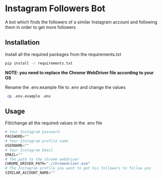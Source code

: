 # Instagram Followers Bot
A bot which finds the followers of a similar Instagram account and 
following them in order to get more followers 

## Installation

Install all the required packages from the requirements.txt

```bash
pip install -r requirements.txt
```

**NOTE: you need to replace the Chrome WebDriver file according to your OS**

Rename the .env.example file to .env and change the values

```bash
 cp .env.example .env
```

## Usage

Fill/change all the required values in the .env file

```python
# Your Instagram password
PASSWORD=""
# Your Instagram profile name
USERNAME=""
# Your Instagram Email
EMAIL=""
# The path to the chrome webdriver
CHROME_DRIVER_PATH="./chromedriver.exe"
# The Instagram profile you want to get his followers to follow you
SIMILAR_ACCOUNT_NAME=""

```

